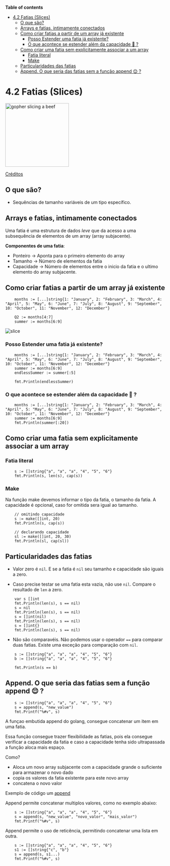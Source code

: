 **Table of contents**

- [4.2 Fatias (Slices)](#42-fatias-slices)
  - [O que são?](#o-que-são)
  - [Arrays e fatias, intimamente conectados](#arrays-e-fatias-intimamente-conectados)
  - [Como criar fatias a partir de um array já existente](#como-criar-fatias-a-partir-de-um-array-já-existente)
    - [Posso Estender uma fatia já existente?](#posso-estender-uma-fatia-já-existente)
    - [O que acontece se estender além da capacidade :thinking: ?](#o-que-acontece-se-estender-além-da-capacidade-thinking-)
  - [Como criar uma fatia sem explicitamente associar a um array](#como-criar-uma-fatia-sem-explicitamente-associar-a-um-array)
    - [Fatia literal](#fatia-literal)
    - [Make](#make)
  - [Particularidades das fatias](#particularidades-das-fatias)
  - [Append. O que seria das fatias sem a função append :relieved: ?](#append-o-que-seria-das-fatias-sem-a-função-append-relieved-)

# 4.2 Fatias (Slices)

<img src="https://golangforall.com/assets/gophslice.svg" alt="gopher slicing a beef" width="200"/>

[Créditos](https://golangforall.com)

## O que são?

- Sequências de tamanho variáveis de um tipo específico.

## Arrays e fatias, intimamente conectados

Uma fatia é uma estrutura de dados *leve* que da acesso a uma subsequência de elementos de um array (array subjacente).

**Componentes de uma fatia**:

- Ponteiro -> Aponta para o primeiro elemento do array 
- Tamanho -> Número de elementos da fatia
- Capacidade -> Número de elementos entre o inicio da fatia e o ultimo elemento do array subjacente.


## Como criar fatias a partir de um array já existente

```golang
    months := [...]string{1: "January", 2: "February", 3: "March", 4: "April", 5: "May", 6: "June", 7: "July", 8: "August", 9: "September", 10: "October", 11: "November", 12: "December"}

	Q2 := months[4:7]
	summer := months[6:9]
```

<img src="https://miro.medium.com/max/300/0*9R0AwP_71_bFrnHQ.png" alt="slice"/>

### Posso Estender uma fatia já existente?

```golang
	months := [...]string{1: "January", 2: "February", 3: "March", 4: "April", 5: "May", 6: "June", 7: "July", 8: "August", 9: "September", 10: "October", 11: "November", 12: "December"}
	summer := months[6:9]
	endlessSummer := summer[:5]

	fmt.Println(endlessSummer)
```

### O que acontece se estender além da capacidade :thinking: ?

```golang
	months := [...]string{1: "January", 2: "February", 3: "March", 4: "April", 5: "May", 6: "June", 7: "July", 8: "August", 9: "September", 10: "October", 11: "November", 12: "December"}
	summer := months[6:9]
    fmt.Println(summer[:20])
```

## Como criar uma fatia sem explicitamente associar a um array

### Fatia literal

```golang
    s := []string{"a", "a", "a", "4", "5", "6"}
	fmt.Println(s, len(s), cap(s))
```

### Make
Na função make devemos informar o tipo da fatia, o tamanho da fatia. A capacidade é opcional, caso for omitida sera igual ao tamanho.

```golang
    // omitindo capacidade
    s := make([]int, 20)
	fmt.Println(s, cap(s))

    // declarando capacidade
	sl := make([]int, 20, 30)
	fmt.Println(sl, cap(sl))
```

## Particularidades das fatias

- Valor zero é `nil`. E se a fatia é `nil` seu tamanho e capacidade são iguais a zero.

- Caso precise testar se uma fatia esta vazia, não use `nil`. Compare o resultado de `len` a zero.

```golang
    var s []int
	fmt.Println(len(s), s == nil)
	s = nil
	fmt.Println(len(s), s == nil)
	s = []int(nil)
	fmt.Println(len(s), s == nil)
	s = []int{}
	fmt.Println(len(s), s == nil)
```

- Não são comparavéis. Não podemos usar o operador `==` para comparar duas fatias. Existe uma exceção para comparação com `nil`.

```golang
    s := []string{"a", "a", "a", "4", "5", "6"}
	b := []string{"a", "a", "a", "4", "5", "6"}

	fmt.Println(s == b)
```


## Append. O que seria das fatias sem a função append :relieved: ?

```golang
    s := []string{"a", "a", "a", "4", "5", "6"}
	s = append(s, "new_value")
	fmt.Printf("%#v", s)
```

A funçao embutida append do golang, consegue concatenar um item em uma fatia.

Essa função consegue trazer flexibilidade as fatias, pois ela consegue verificar a capacidade da fatia e caso a capacidade tenha sido ultrapassada a função aloca mais espaço.

Como?
- Aloca um novo array subjacente com a capacidade grande o suficiente para armazenar o novo dado
- copia os valores da fatia existente para este novo array
- concatena o novo valor

Exemplo de código um [append](https://github.com/adonovan/gopl.io/blob/master/ch4/append/main.go)


Append permite concatenar multiplos valores, como no exemplo abaixo:

```golang
    s := []string{"a", "a", "a", "4", "5", "6"}
	s = append(s, "new_value", "novo_valor", "mais_valor")
	fmt.Printf("%#v", s)
```

Append permite o uso de reticência, permitindo concatenar uma lista em outra.

```golang
    s := []string{"a", "a", "a", "4", "5", "6"}
	s1 := []string{"c", "b"}
	s = append(s, s1...)
	fmt.Printf("%#v", s)
```

